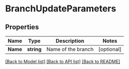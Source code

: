 # BranchUpdateParameters

## Properties

Name | Type | Description | Notes
------------ | ------------- | ------------- | -------------
**Name** | **string** | Name of the branch | [optional] 

[[Back to Model list]](../README.md#documentation-for-models) [[Back to API list]](../README.md#documentation-for-api-endpoints) [[Back to README]](../README.md)


